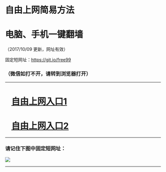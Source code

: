 ﻿# 自由上网简易方法

# 电脑、手机一键翻墙

（2017/10/09 更新，网址有效）

固定短网址：https://git.io/free99

### （微信如打不开，请转到浏览器打开）


***





# &nbsp;&nbsp; <a href="http://ft2850614161.fwq-tz-1001.info/fwqtz01.html?t=100900116343 " target="_blank">自由上网入口1</a>
# &nbsp;&nbsp; <a href="http://ft2290319363.fwq-tz-1002.info/fwqtz02.html?t=100900115531 " target="_blank">自由上网入口2</a>
***

### 请记住下图中固定短网址：

<img src="https://s3-us-west-2.amazonaws.com/fwq-1001/yjfq-20170905okok.png" /> 


***

